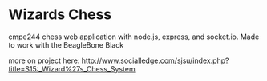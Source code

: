 # Wizards Chess
cmpe244 chess web application with node.js, express, and socket.io.
Made to work with the BeagleBone Black


more on project here: http://www.socialledge.com/sjsu/index.php?title=S15:_Wizard%27s_Chess_System
